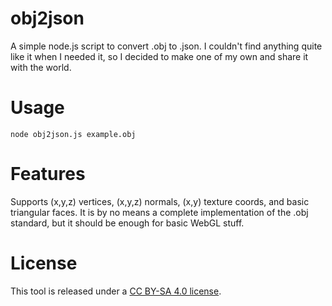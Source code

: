 obj2json
========

A simple node.js script to convert .obj to .json. I couldn't find anything quite like it when I needed it, so I decided to make one of my own and share it with the world.

Usage
=====

```
node obj2json.js example.obj
```

Features
========

Supports (x,y,z) vertices, (x,y,z) normals, (x,y) texture coords, and basic triangular faces. It is by no means a complete implementation of the .obj standard, but it should be enough for basic WebGL stuff.

License
=======

This tool is released under a [CC BY-SA 4.0 license](https://creativecommons.org/licenses/by-sa/4.0/).